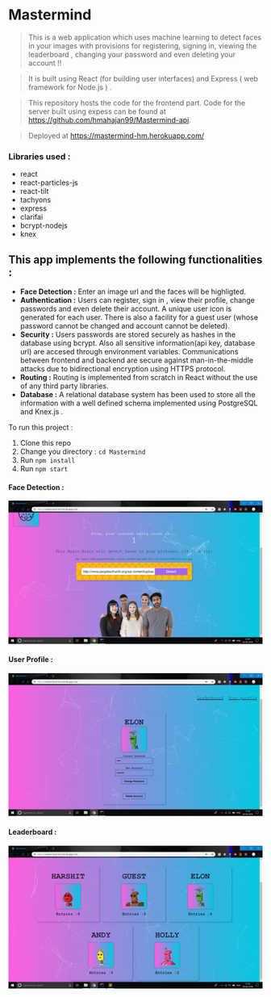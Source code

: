 # Mastermind

> This is a web application which uses machine learning to detect faces in your images with provisions for registering, signing in, viewing the leaderboard , changing your password and even deleting your account !! 

> It is built using React (for building user interfaces) and Express ( web framework for Node.js ) .

> This repository hosts the code for the frontend part. Code for the server built using expess can be found at https://github.com/hmahajan99/Mastermind-api.

> Deployed at https://mastermind-hm.herokuapp.com/

### Libraries used :
<ul>
<li>react</li>
<li>react-particles-js</li>
<li>react-tilt</li>
<li>tachyons</li>
<li>express</li>
<li>clarifai</li>
<li>bcrypt-nodejs</li>
<li>knex</li>
</ul>

## This app implements the following functionalities :
<ul>
<li><b>Face Detection :</b> Enter an image url and the faces will be highligted.</li>
<li><b>Authentication :</b> Users can register, sign in , view their profile, change passwords and even delete their account. A unique user icon is generated for each user. There is also a facility for a guest user (whose password cannot be changed and account cannot be deleted). </li>
<li><b>Security :</b> Users passwords are stored securely as hashes in the database using bcrypt. Also all sensitive information(api key, database url) are accesed through environment variables. Communications between frontend and backend are secure against man-in-the-middle attacks due to bidirectional encryption using HTTPS protocol.</li>
<li><b>Routing :</b> Routing is implemented from scratch in React without the use of any third party libraries.</li>
<li><b>Database :</b> A relational database system has been used to store all the information with a well defined schema implemented using PostgreSQL and Knex.js .</li>
</ul>

To run this project :
1. Clone this repo
2. Change you directory : `cd Mastermind`
3. Run `npm install`
4. Run `npm start`

#### Face Detection :
![](images/FaceDetection.JPG)

#### User Profile :
![](images/Profile.JPG)

#### Leaderboard :
![](images/Leaderboard.JPG)
